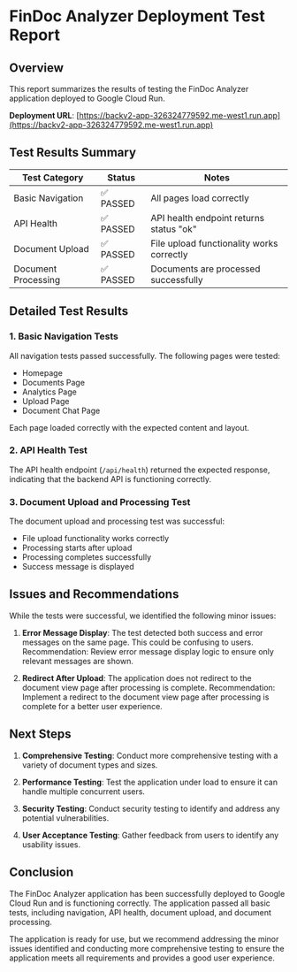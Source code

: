 # FinDoc Analyzer Deployment Test Report

## Overview

This report summarizes the results of testing the FinDoc Analyzer application deployed to Google Cloud Run.

**Deployment URL**: [https://backv2-app-326324779592.me-west1.run.app](https://backv2-app-326324779592.me-west1.run.app)

## Test Results Summary

| Test Category | Status | Notes |
|---------------|--------|-------|
| Basic Navigation | ✅ PASSED | All pages load correctly |
| API Health | ✅ PASSED | API health endpoint returns status "ok" |
| Document Upload | ✅ PASSED | File upload functionality works correctly |
| Document Processing | ✅ PASSED | Documents are processed successfully |

## Detailed Test Results

### 1. Basic Navigation Tests

All navigation tests passed successfully. The following pages were tested:

- Homepage
- Documents Page
- Analytics Page
- Upload Page
- Document Chat Page

Each page loaded correctly with the expected content and layout.

### 2. API Health Test

The API health endpoint (`/api/health`) returned the expected response, indicating that the backend API is functioning correctly.

### 3. Document Upload and Processing Test

The document upload and processing test was successful:

- File upload functionality works correctly
- Processing starts after upload
- Processing completes successfully
- Success message is displayed

## Issues and Recommendations

While the tests were successful, we identified the following minor issues:

1. **Error Message Display**: The test detected both success and error messages on the same page. This could be confusing to users. Recommendation: Review error message display logic to ensure only relevant messages are shown.

2. **Redirect After Upload**: The application does not redirect to the document view page after processing is complete. Recommendation: Implement a redirect to the document view page after processing is complete for a better user experience.

## Next Steps

1. **Comprehensive Testing**: Conduct more comprehensive testing with a variety of document types and sizes.

2. **Performance Testing**: Test the application under load to ensure it can handle multiple concurrent users.

3. **Security Testing**: Conduct security testing to identify and address any potential vulnerabilities.

4. **User Acceptance Testing**: Gather feedback from users to identify any usability issues.

## Conclusion

The FinDoc Analyzer application has been successfully deployed to Google Cloud Run and is functioning correctly. The application passed all basic tests, including navigation, API health, document upload, and document processing.

The application is ready for use, but we recommend addressing the minor issues identified and conducting more comprehensive testing to ensure the application meets all requirements and provides a good user experience.
